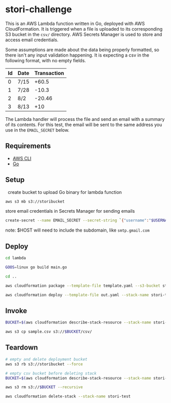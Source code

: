 # stori-challenge

This is an AWS Lambda function written in Go, deployed with AWS CloudFormation. It is triggered when a file is uploaded to its corresponding S3 bucket in the `csv/` directory. AWS Secrets Manager is used to store and access email credentials.

Some assumptions are made about the data being properly formatted, so there isn't any input validation happening. It is expecting a csv in the following format, with no empty fields.

| Id  | Date | Transaction |
| --- | ---- | ----------- |
| 0   | 7/15 | +60.5       |
| 1   | 7/28 | -10.3       |
| 2   | 8/2  | -20.46      |
| 3   | 8/13 | +10         |

The Lambda handler will process the file and send an email with a summary of its contents. For this test, the email will be sent to the same address you use in the `EMAIL_SECRET` below.

## Requirements

 - [AWS CLI](https://aws.amazon.com/cli/)
 - [Go](https://go.dev/)

## Setup
 
create bucket to upload Go binary for lambda function
```sh
aws s3 mb s3://storibucket
```

store email credentials in Secrets Manager for sending emails
```sh
create-secret --name EMAIL_SECRET --secret-string `{"username":"$USERNAME","password":"$PASSWORD","host":"$HOST"}'
```
note: $HOST will need to include the subdomain, like `smtp.gmail.com`

## Deploy

```sh
cd lambda

GOOS=linux go build main.go

cd ..

aws cloudformation package --template-file template.yaml --s3-bucket storibucket --output-template-file out.yaml

aws cloudformation deploy --template-file out.yaml --stack-name stori-test --capabilities CAPABILITY_NAMED_IAM
```

## Invoke

```sh
BUCKET=$(aws cloudformation describe-stack-resource --stack-name stori-test --logical-resource-id bucket --query 'StackResourceDetail.PhysicalResourceId' --output text)

aws s3 cp sample.csv s3://$BUCKET/csv/
```

## Teardown

```sh
# empty and delete deployment bucket
aws s3 rb s3://storibucket --force

# empty csv bucket before deleting stack
BUCKET=$(aws cloudformation describe-stack-resource --stack-name stori-test --logical-resource-id bucket --query 'StackResourceDetail.PhysicalResourceId' --output text)

aws s3 rm s3://$BUCKET --recursive

aws cloudformation delete-stack --stack-name stori-test
```
